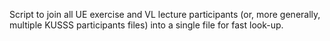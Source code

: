 Script to join all UE exercise and VL lecture participants (or, more generally, multiple KUSSS participants files) into a single file for fast look-up.